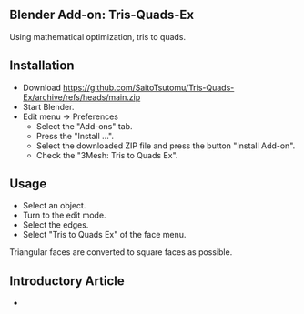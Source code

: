 ## Blender Add-on: Tris-Quads-Ex

Using mathematical optimization, tris to quads.

## Installation

- Download https://github.com/SaitoTsutomu/Tris-Quads-Ex/archive/refs/heads/main.zip
- Start Blender.
- Edit menu -> Preferences
  - Select the "Add-ons" tab.
  - Press the "Install ...".
  - Select the downloaded ZIP file and press the button "Install Add-on".
  - Check the "3Mesh: Tris to Quads Ex".

## Usage

- Select an object.
- Turn to the edit mode.
- Select the edges.
- Select "Tris to Quads Ex" of the face menu.

Triangular faces are converted to square faces as possible.

## Introductory Article

- []()
